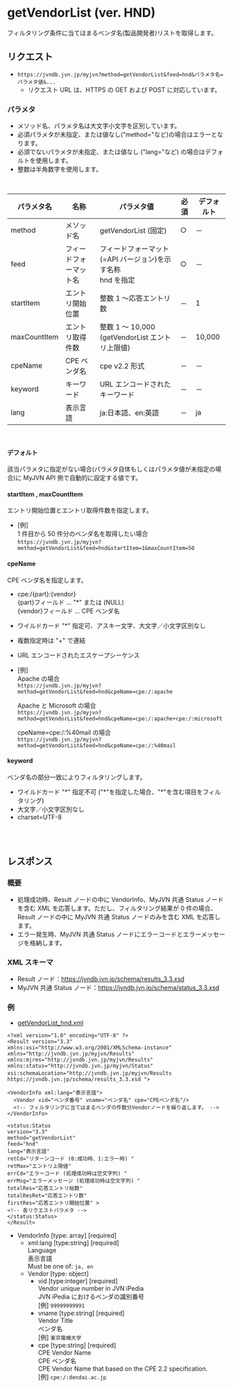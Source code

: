 # getVendorList (ver. HND)

フィルタリング条件に当てはまるベンダ名(製品開発者)リストを取得します。

## リクエスト

- `https://jvndb.jvn.jp/myjvn?method=getVendorList&feed=hnd&パラメタ名=パラメタ値&...`
  - リクエスト URL は、HTTPS の GET および POST に対応しています。

### パラメタ

- メソッド名、パラメタ名は大文字小文字を区別しています。
- 必須パラメタが未指定、または値なし("method="など)の場合はエラーとなります。
- 必須でないパラメタが未指定、または値なし ("lang="など) の場合はデフォルトを使用します。
- 整数は半角数字を使用します。

 <br>

| パラメタ名   | 名称                   | パラメタ値                                                      | 必須 | デフォルト |
| ------------ | ---------------------- | --------------------------------------------------------------- | ---- | ---------- |
| method       | メソッド名             | getVendorList (固定)                                            | ○    | －         |
| feed         | フィードフォーマット名 | フィードフォーマット(=API バージョン)を示す名称 <br> hnd を指定 | ○    | －         |
| startItem    | エントリ開始位置       | 整数 1 ～応答エントリ数                                         | －   | 1          |
| maxCountItem | エントリ取得件数       | 整数 1 ～ 10,000 (getVendorList エントリ上限値)                 | －   | 10,000     |
| cpeName      | CPE ベンダ名           | cpe v2.2 形式                                                   | －   | －         |
| keyword      | キーワード             | URL エンコードされたキーワード                                  | －   | －         |
| lang         | 表示言語               | ja:日本語、en:英語                                              | －   | ja         |

<br>

#### デフォルト

該当パラメタに指定がない場合(パラメタ自体もしくはパラメタ値が未指定の場合)に MyJVN API 側で自動的に設定する値です。

#### startItem , maxCountItem

エントリ開始位置とエントリ取得件数を指定します。

- \[例\]  
   1 件目から 50 件分のベンダ名を取得したい場合  
   `https://jvndb.jvn.jp/myjvn?method=getVendorList&feed=hnd&startItem=1&maxCountItem=50`

#### cpeName

CPE ベンダ名を指定します。

- cpe:/{part}:{vendor} <br> {part}フィールド ... "\*" または (NULL) <br> {vendor}フィールド ... CPE ベンダ名
- ワイルドカード "\*" 指定可、アスキー文字、大文字／小文字区別なし
- 複数指定時は "+" で連結
- URL エンコードされたエスケープシーケンス
- \[例\]  
   Apache の場合  
   `https://jvndb.jvn.jp/myjvn?method=getVendorList&feed=hnd&cpeName=cpe:/:apache`

  Apache と Microsoft の場合  
   `https://jvndb.jvn.jp/myjvn?method=getVendorList&feed=hnd&cpeName=cpe:/:apache+cpe:/:microsoft`

  cpeName=cpe:/:%40mail の場合  
   `https://jvndb.jvn.jp/myjvn?method=getVendorList&feed=hnd&cpeName=cpe:/:%40mail`

#### keyword

ベンダ名の部分一致によりフィルタリングします。

- ワイルドカード "\*" 指定不可 ("\*"を指定した場合、"\*"を含む項目をフィルタリング)
- 大文字／小文字区別なし
- charset=UTF-8

<br>
<br>

## レスポンス

### 概要

- 処理成功時、Result ノードの中に VendorInfo、MyJVN 共通 Status ノードを含む XML を応答します。ただし、フィルタリング結果が 0 件の場合、Result ノードの中に MyJVN 共通 Status ノードのみを含む XML を応答します。
- エラー発生時、MyJVN 共通 Status ノードにエラーコードとエラーメッセージを格納します。

### XML スキーマ

- Result ノード：https://jvndb.jvn.jp/schema/results_3.3.xsd
- MyJVN 共通 Status ノード：https://jvndb.jvn.jp/schema/status_3.3.xsd

### 例

- [ getVendorList_hnd.xml ](examples/getVendorList_hnd.xml)

```
<?xml version="1.0" encoding="UTF-8" ?>
<Result version="3.3"
xmlns:xsi="http://www.w3.org/2001/XMLSchema-instance"
xmlns="http://jvndb.jvn.jp/myjvn/Results"
xmlns:mjres="http://jvndb.jvn.jp/myjvn/Results"
xmlns:status="http://jvndb.jvn.jp/myjvn/Status"
xsi:schemaLocation="http://jvndb.jvn.jp/myjvn/Results　
https://jvndb.jvn.jp/schema/results_3.3.xsd ">

<VendorInfo xml:lang="表示言語">
  <Vendor vid="ベンダ番号" vname="ベンダ名" cpe="CPEベンダ名"/>
  <!-- フィルタリングに当てはまるベンダの件数分Vendorノードを繰り返します。 -->
</VendorInfo>

<status:Status
version="3.3"
method="getVendorList"
feed="hnd"
lang="表示言語"
retCd="リターンコード (0:成功時、1:エラー時) "
retMax="エントリ上限値"
errCd="エラーコード (処理成功時は空文字列) "
errMsg="エラーメッセージ (処理成功時は空文字列) "
totalRes="応答エントリ総数"
totalResRet="応答エントリ数"
firstRes="応答エントリ開始位置" >
<!-- 各リクエストパラメタ -->
</status:Status>
</Result>
```

- VendorInfo [type: array] [required]
  - xml:lang [type:string] [required]  
    Language  
    表示言語  
    Must be one of: `ja, en`
  - Vendor [type: object]
    - vid [type:integer] [required]  
      Vendor unique number in JVN iPedia  
      JVN iPedia におけるベンダの識別番号  
      \[例\] `99999999991`
    - vname [type:string] [required]  
      Vendor Title  
      ベンダ名  
      \[例\] `東京電機大学`
    - cpe [type:string] [required]  
      CPE Vendor Name  
      CPE ベンダ名  
      CPE Vendor Name that based on the CPE 2.2 specification.  
      \[例\] `cpe:/:dendai.ac.jp`

